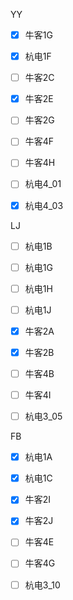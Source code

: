 YY

- [x] 牛客1G
- [x] 杭电1F
- [ ] 牛客2C
- [x] 牛客2E
- [ ] 牛客2G
- [ ] 牛客4F
- [ ] 牛客4H
- [ ] 杭电4_01
- [x] 杭电4_03







LJ

- [ ] 杭电1B
- [ ] 杭电1G
- [ ] 杭电1H
- [ ] 杭电1J
- [x] 牛客2A
- [x] 牛客2B
- [ ] 牛客4B
- [ ] 牛客4I
- [ ] 杭电3_05









FB
- [x] 杭电1A
- [x] 杭电1C
- [x] 牛客2I
- [x] 牛客2J
- [ ] 牛客4E
- [ ] 牛客4G
- [ ] 杭电3_10

